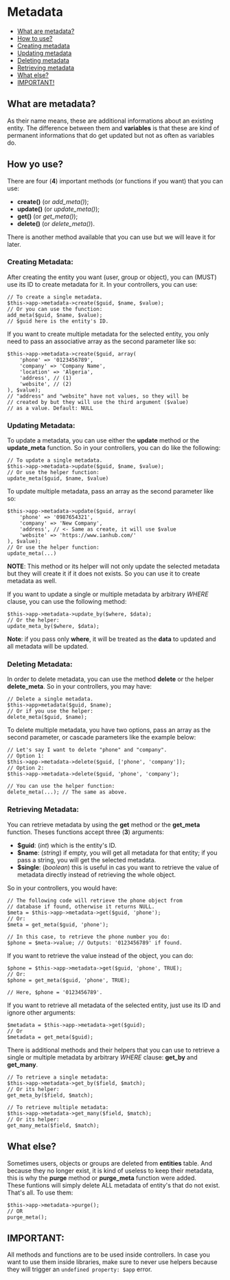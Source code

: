 # Metadata

* [What are metadata?](#what-are-metadata)  
* [How to use?](#how-to-use)
* [Creating metadata](#creating-metadata)
* [Updating metadata](#updating-metadata)
* [Deleting metadata](#deleting-metadata)
* [Retrieving metadata](#retrieving-metadata)
* [What else?](#what-else)
* [IMPORTANT!](#important)  

## What are metadata?
As their name means, these are additional informations about an existing entity. The difference between them and **variables** is that these are kind of permanent informations that do get updated but not as often as variables do.  

## How yo use?  
There are four (**4**) important methods (or functions if you want) that you can use:  
* **create()** (or *add_meta()*);
* **update()** (or *update_meta()*);
* **get()** (or *get_meta()*);
* **delete()** (or *delete_meta()*).

There is another method available that you can use but we will leave it for later.  

### Creating Metadata:
After creating the entity you want (user, group or object), you can (MUST) use its ID to create metadata for it. In your controllers, you can use:  

    // To create a single metadata.
    $this->app->metadata->create($guid, $name, $value);
    // Or you can use the function:
    add_meta($guid, $name, $value);
    // $guid here is the entity's ID.
If you want to create multiple metadata for the selected entity, you only need to pass an associative array as the second parameter like so:

    $this->app->metadata->create($guid, array(
        'phone' => '0123456789',
        'company' => 'Company Name',
        'location' => 'Algeria',
        'address', // (1)
        'website', // (2)
    ), $value);
    // "address" and "website" have not values, so they will be
    // created by but they will use the third argument ($value) 
    // as a value. Default: NULL

### Updating Metadata:
To update a metadata, you can use either the **update** method or the **update_meta** function. So in your controllers, you can do like the following:  

    // To update a single metadata.
    $this->app->metadata->update($guid, $name, $value);
    // Or use the helper function:
    update_meta($guid, $name, $value)
To update multiple metadata, pass an array as the second parameter like so:

    $this->app->metadata->update($guid, array(
        'phone' => '0987654321',
        'company' => 'New Company',
        'address', // <- Same as create, it will use $value
        'website' => 'https://www.ianhub.com/'
    ), $value);
    // Or use the helper function:
    update_meta(...)

**NOTE**: This method or its helper will not only update the selected metadata but they will create it if it does not exists. So you can use it to create metadata as well.  

If you want to update a single or multiple metadata by arbitrary _WHERE_ clause, you can use the following method:

    $this->app->metadata->update_by($where, $data);
    // Or the helper:
    update_meta_by($where, $data);
**Note**: if you pass only **where**, it will be treated as the **data** to updated and all metadata will be updated.

### Deleting Metadata:
In order to delete metadata, you can use the method **delete** or the helper **delete_meta**. So in your controllers, you may have:

    // Delete a single metadata.
    $this->app>metadata($guid, $name);
    // Or if you use the helper:
    delete_meta($guid, $name);
To delete multiple metadata, you have two options, pass an array as the second parameter, or cascade parameters like the example below:

    // Let's say I want to delete "phone" and "company".
    // Option 1:
    $this->app->metadata->delete($guid, ['phone', 'company']);
    // Option 2:
    $this->app->metadata->delete($guid, 'phone', 'company');
    
    // You can use the helper function:
    delete_meta(...); // The same as above.

### Retrieving Metadata:
You can retrieve metadata by using the **get** method or the **get_meta** function. Theses functions accept three (**3**) arguments:  
* **$guid**: (*int*) which is the entity's ID.
* **$name**: (*string*) if empty, you will get all metadata for that entity; if you pass a string, you will get the selected metadata.
* **$single**: (*boolean*) this is useful in cas you want to retrieve the value of metadata directly instead of retrieving the whole object.

So in your controllers, you would have:

    // The following code will retrieve the phone object from
    // database if found, otherwise it returns NULL.
    $meta = $this->app->metadata->get($guid, 'phone');
    // Or:
    $meta = get_meta($guid, 'phone');
    
    // In this case, to retrieve the phone number you do:
    $phone = $meta->value; // Outputs: '0123456789' if found.
If you want to retrieve the value instead of the object, you can do:  

    $phone = $this->app->metadata->get($guid, 'phone', TRUE);
    // Or:
    $phone = get_meta($guid, 'phone', TRUE);
    
    // Here, $phone = '0123456789'.

If you want to retrieve all metadata of the selected entity, just use its ID and ignore other arguments:

    $metadata = $this->app->metadata->get($guid);
    // Or
    $metadata = get_meta($guid);
There is additional methods and their helpers that you can use to retrieve a single or multiple metadata by arbitrary _WHERE_ clause: **get_by** and **get_many**.  

    // To retrieve a single metadata:
    $this->app->metadata->get_by($field, $match);
    // Or its helper:
    get_meta_by($field, $match);

    // To retrieve multiple metadata:
    $this->app->metadata->get_many($field, $match);
    // Or its helper:
    get_many_meta($field, $match);

## What else?
Sometimes users, objects or groups are deleted from **entities** table. And because they no longer exist, it is kind of useless to keep their metadata, this is why the **purge** method or **purge_meta** function were added.  
These funtions will simply delete ALL metadata of entity's that do not exist. That's all. To use them:

    $this->app->metadata->purge();
    // OR
    purge_meta();
## IMPORTANT:
All methods and functions are to be used inside controllers. In case you want to use them inside libraries, make sure to never use helpers because they will trigger an `undefined property: $app`  error.
